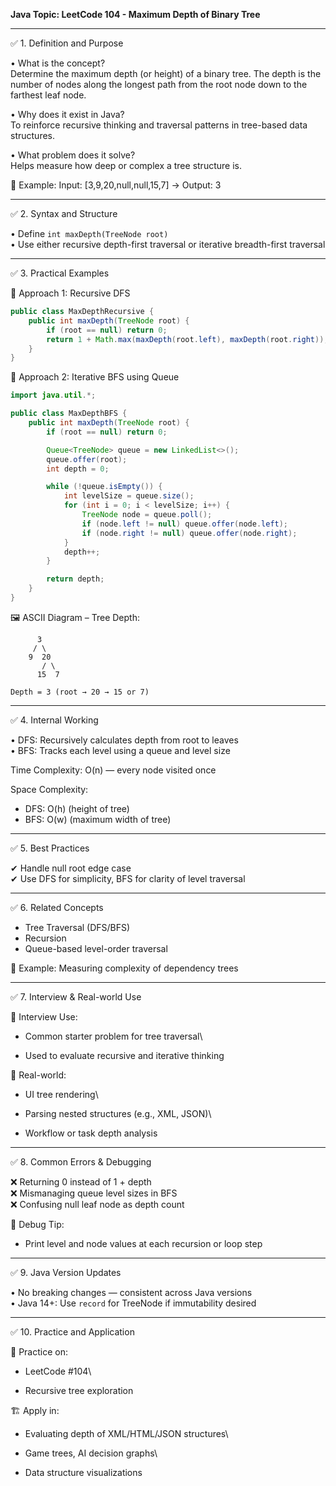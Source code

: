 **Java Topic: LeetCode 104 - Maximum Depth of Binary Tree**

---

✅ 1. Definition and Purpose

• What is the concept?\
Determine the maximum depth (or height) of a binary tree. The depth is the number of nodes along the longest path from the root node down to the farthest leaf node.

• Why does it exist in Java?\
To reinforce recursive thinking and traversal patterns in tree-based data structures.

• What problem does it solve?\
Helps measure how deep or complex a tree structure is.

🧠 Example: Input: [3,9,20,null,null,15,7] → Output: 3

---

✅ 2. Syntax and Structure

• Define `int maxDepth(TreeNode root)`\
• Use either recursive depth-first traversal or iterative breadth-first traversal

---

✅ 3. Practical Examples

🔹 Approach 1: Recursive DFS

```java
public class MaxDepthRecursive {
    public int maxDepth(TreeNode root) {
        if (root == null) return 0;
        return 1 + Math.max(maxDepth(root.left), maxDepth(root.right));
    }
}
```

🔹 Approach 2: Iterative BFS using Queue

```java
import java.util.*;

public class MaxDepthBFS {
    public int maxDepth(TreeNode root) {
        if (root == null) return 0;

        Queue<TreeNode> queue = new LinkedList<>();
        queue.offer(root);
        int depth = 0;

        while (!queue.isEmpty()) {
            int levelSize = queue.size();
            for (int i = 0; i < levelSize; i++) {
                TreeNode node = queue.poll();
                if (node.left != null) queue.offer(node.left);
                if (node.right != null) queue.offer(node.right);
            }
            depth++;
        }

        return depth;
    }
}
```

🖼️ ASCII Diagram – Tree Depth:

```
      3
     / \
    9  20
       / \
      15  7

Depth = 3 (root → 20 → 15 or 7)
```

---

✅ 4. Internal Working

• DFS: Recursively calculates depth from root to leaves\
• BFS: Tracks each level using a queue and level size

Time Complexity: O(n) — every node visited once

Space Complexity:

- DFS: O(h) (height of tree)
- BFS: O(w) (maximum width of tree)

---

✅ 5. Best Practices

✔ Handle null root edge case\
✔ Use DFS for simplicity, BFS for clarity of level traversal

---

✅ 6. Related Concepts

- Tree Traversal (DFS/BFS)
- Recursion
- Queue-based level-order traversal

🧠 Example: Measuring complexity of dependency trees

---

✅ 7. Interview & Real-world Use

🧠 Interview Use:

- Common starter problem for tree traversal\

- Used to evaluate recursive and iterative thinking

🏢 Real-world:

- UI tree rendering\

- Parsing nested structures (e.g., XML, JSON)\

- Workflow or task depth analysis

---

✅ 8. Common Errors & Debugging

❌ Returning 0 instead of 1 + depth\
❌ Mismanaging queue level sizes in BFS\
❌ Confusing null leaf node as depth count

🧪 Debug Tip:

- Print level and node values at each recursion or loop step

---

✅ 9. Java Version Updates

• No breaking changes — consistent across Java versions\
• Java 14+: Use `record` for TreeNode if immutability desired

---

✅ 10. Practice and Application

📝 Practice on:

- LeetCode #104\

- Recursive tree exploration

🏗 Apply in:

- Evaluating depth of XML/HTML/JSON structures\

- Game trees, AI decision graphs\

- Data structure visualizations

